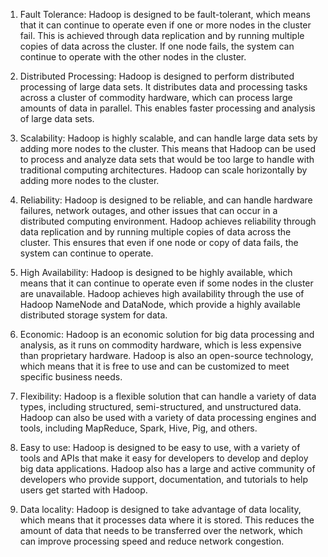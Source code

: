 1. Fault Tolerance: Hadoop is designed to be fault-tolerant, which means that it can continue to operate even if one or more nodes in the cluster fail. This is achieved through data replication and by running multiple copies of data across the cluster. If one node fails, the system can continue to operate with the other nodes in the cluster.

2. Distributed Processing: Hadoop is designed to perform distributed processing of large data sets. It distributes data and processing tasks across a cluster of commodity hardware, which can process large amounts of data in parallel. This enables faster processing and analysis of large data sets.

3. Scalability: Hadoop is highly scalable, and can handle large data sets by adding more nodes to the cluster. This means that Hadoop can be used to process and analyze data sets that would be too large to handle with traditional computing architectures. Hadoop can scale horizontally by adding more nodes to the cluster.

4. Reliability: Hadoop is designed to be reliable, and can handle hardware failures, network outages, and other issues that can occur in a distributed computing environment. Hadoop achieves reliability through data replication and by running multiple copies of data across the cluster. This ensures that even if one node or copy of data fails, the system can continue to operate.

5. High Availability: Hadoop is designed to be highly available, which means that it can continue to operate even if some nodes in the cluster are unavailable. Hadoop achieves high availability through the use of Hadoop NameNode and DataNode, which provide a highly available distributed storage system for data.

6. Economic: Hadoop is an economic solution for big data processing and analysis, as it runs on commodity hardware, which is less expensive than proprietary hardware. Hadoop is also an open-source technology, which means that it is free to use and can be customized to meet specific business needs.

7. Flexibility: Hadoop is a flexible solution that can handle a variety of data types, including structured, semi-structured, and unstructured data. Hadoop can also be used with a variety of data processing engines and tools, including MapReduce, Spark, Hive, Pig, and others.

8. Easy to use: Hadoop is designed to be easy to use, with a variety of tools and APIs that make it easy for developers to develop and deploy big data applications. Hadoop also has a large and active community of developers who provide support, documentation, and tutorials to help users get started with Hadoop.

9. Data locality: Hadoop is designed to take advantage of data locality, which means that it processes data where it is stored. This reduces the amount of data that needs to be transferred over the network, which can improve processing speed and reduce network congestion.